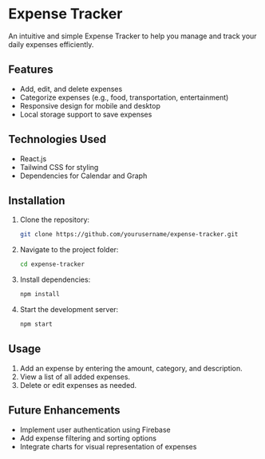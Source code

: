# Expense Tracker

An intuitive and simple Expense Tracker to help you manage and track your daily expenses efficiently.

## Features

- Add, edit, and delete expenses
- Categorize expenses (e.g., food, transportation, entertainment)
- Responsive design for mobile and desktop
- Local storage support to save expenses

## Technologies Used

- React.js
- Tailwind CSS for styling
- Dependencies for Calendar and Graph

## Installation

1. Clone the repository:
   ```sh
   git clone https://github.com/yourusername/expense-tracker.git
   ```
2. Navigate to the project folder:
   ```sh
   cd expense-tracker
   ```
3. Install dependencies:
   ```sh
   npm install
   ```
4. Start the development server:
   ```sh
   npm start
   ```

## Usage

1. Add an expense by entering the amount, category, and description.
2. View a list of all added expenses.
3. Delete or edit expenses as needed.

## Future Enhancements

- Implement user authentication using Firebase
- Add expense filtering and sorting options
- Integrate charts for visual representation of expenses
